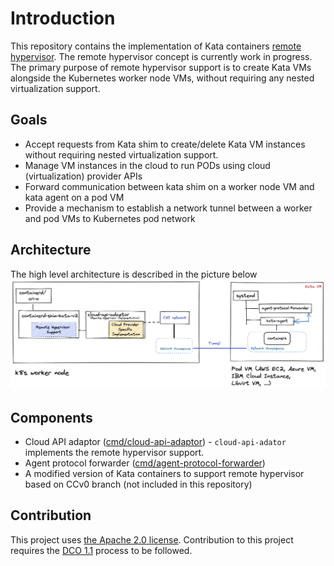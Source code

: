 # Introduction

This repository contains the implementation of Kata containers [remote hypervisor](https://github.com/yoheiueda/kata-containers/tree/CCv0-peerpod).
The remote hypervisor concept is currently work in progress. The primary purpose of remote hypervisor support is to create
Kata VMs alongside the Kubernetes worker node VMs, without requiring any nested virtualization support.

## Goals

* Accept requests from Kata shim to create/delete Kata VM instances without requiring nested virtualization support.
* Manage VM instances in the cloud to run PODs using cloud (virtualization) provider APIs
* Forward communication between kata shim on a worker node VM and kata agent on a pod VM
* Provide a mechanism to establish a network tunnel between a worker and pod VMs to Kubernetes pod network

## Architecture

The high level architecture is described in the picture below
![Architecture](./docs/architecture.png)

## Components

* Cloud API adaptor ([cmd/cloud-api-adaptor](./cmd/cloud-api-adaptor)) - `cloud-api-adator` implements the remote hypervisor support.
* Agent protocol forwarder ([cmd/agent-protocol-forwarder](./cmd/agent-protocol-forwarder))
* A modified version of Kata containers to support remote hypervisor based on CCv0 branch (not included in this repository)

## Contribution

This project uses [the Apache 2.0 license](./LICENSE). Contribution to this project requires the [DCO 1.1](./DCO1.1.txt) process to be followed.
